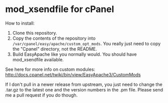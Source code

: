 mod_xsendfile for cPanel
========================

How to install:

1. Clone this repository.
2. Copy the contents of the repository into `/var/cpanel/easy/apache/custom_opt_mods`.
   You really just need to copy the "Cpanel" directory, not the README.
3. Build EasyApache like you normally would. You should have mod_xsendfile
   available.

See here for more info on custom modules:
http://docs.cpanel.net/twiki/bin/view/EasyApache3/CustomMods

If I don't pull in a newer release from upstream, you just need to change the .tar.gz
to the latest one and the version numbers in the .pm file. Please send me a pull
request if you do though.
